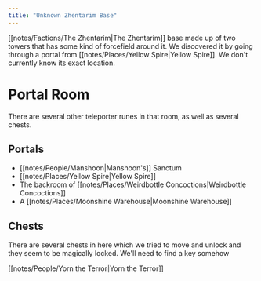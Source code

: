 ```yaml
---
title: "Unknown Zhentarim Base"
---
```

[[notes/Factions/The Zhentarim|The Zhentarim]] base made up of two towers that has some kind of forcefield around it. We discovered it by going through a portal from [[notes/Places/Yellow Spire|Yellow Spire]]. We don't currently know its exact location.

# Portal Room
There are several other teleporter runes in that room, as well as several chests. 
## Portals
- [[notes/People/Manshoon|Manshoon's]] Sanctum
- [[notes/Places/Yellow Spire|Yellow Spire]]
- The backroom of [[notes/Places/Weirdbottle Concoctions|Weirdbottle Concoctions]]
- A [[notes/Places/Moonshine Warehouse|Moonshine Warehouse]]
## Chests
There are several chests in here which we tried to move and unlock and they seem to be magically locked. We'll need to find a key somehow

[[notes/People/Yorn the Terror|Yorn the Terror]]